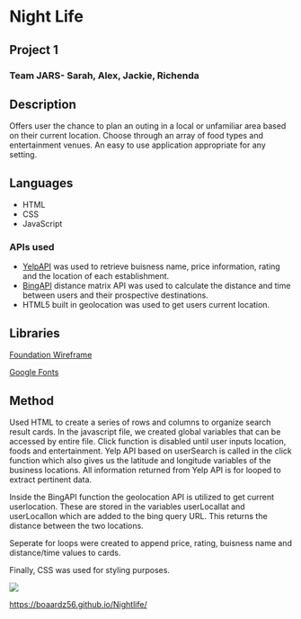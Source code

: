 # Night Life
## Project 1
### Team JARS- Sarah, Alex, Jackie, Richenda
## Description
Offers user the chance to plan an outing in a local or unfamiliar area based on their current location. Choose through an array of food types and entertainment venues. An easy to use application appropriate for any setting.
## Languages
- HTML
- CSS
- JavaScript
### APIs used
- [YelpAPI](https://rapidapi.com/blog/yelp-fusion-api-profile-pull-local-business-data/) was used to retrieve buisness name, price information, rating and the location of each establishment.
- [BingAPI](https://docs.microsoft.com/en-us/bingmaps/rest-services/routes/calculate-a-distance-matrix?redirectedfrom=MSDN) distance matrix API was used to calculate the distance and time between users and their prospective destinations.
- HTML5 built in geolocation was used to get users current location.

## Libraries
[Foundation Wireframe](https://get.foundation/develop/getting-started.html)

[Google Fonts](https://fonts.google.com/)

## Method
Used HTML to create a series of rows and columns to organize search result cards. In the javascript file, we created global variables that can be accessed by entire file. Click function is disabled until user inputs location, foods and entertainment. Yelp API based on userSearch is called in the click function which also gives us the latitude and longitude variables of the business locations. All information returned from Yelp API is for looped to extract pertinent data.

Inside the BingAPI function the geolocation API is utilized to get current userlocation. These are stored in the variables userLocallat and userLocallon which are added to the bing query URL. This returns the distance between the two locations.

Seperate for loops were created to append price, rating,  buisness name and distance/time values to cards.

Finally, CSS was used for styling purposes.

![](images/NightLife_Gif.gif)

https://boaardz56.github.io/Nightlife/


